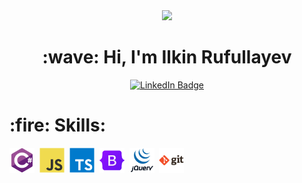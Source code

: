  <div id="header" align="center">
  <img src="https://media.giphy.com/media/KzJkzjggfGN5Py6nkT/giphy.gif" width="100"/>
</div>
<div align="center"><h1>:wave: Hi, I'm Ilkin Rufullayev</h1></div>

<div align="center">
   <a href="https://www.linkedin.com/in/ilkin-rufullayev-923628240/" rel="nofollow"><img src="https://img.shields.io/badge/LinkedIn-blue?style=for-the-badge&logo=linkedin&logoColor=white" alt="LinkedIn Badge"/></a>
</div>

 <h1>:fire: Skills:</h1>
<div>
  <img src="https://github.com/devicons/devicon/blob/master/icons/csharp/csharp-original.svg" title="csharp"  alt="csharp" width="40" height="40"/>&nbsp;
  <img src="https://github.com/devicons/devicon/blob/master/icons/javascript/javascript-original.svg" title="JavaScript" alt="JavaScript" width="40" height="40"/>&nbsp;
  <img src="https://github.com/devicons/devicon/blob/master/icons/typescript/typescript-original.svg" title="TypeScript" alt="JavaScript" width="40" height="40"/>&nbsp;
  <img src="https://github.com/devicons/devicon/blob/master/icons/bootstrap/bootstrap-original.svg"  title="bootstrap" alt="bootstrap" width="40" height="40"/>&nbsp;
  <img src="https://github.com/devicons/devicon/blob/master/icons/jquery/jquery-original-wordmark.svg" title="JQuery" alt="JQuery" width="40" height="40"/>&nbsp;
  <img src="https://github.com/devicons/devicon/blob/master/icons/git/git-original-wordmark.svg" title="Git" alt="Git" width="40" height="40"/>
</div>






